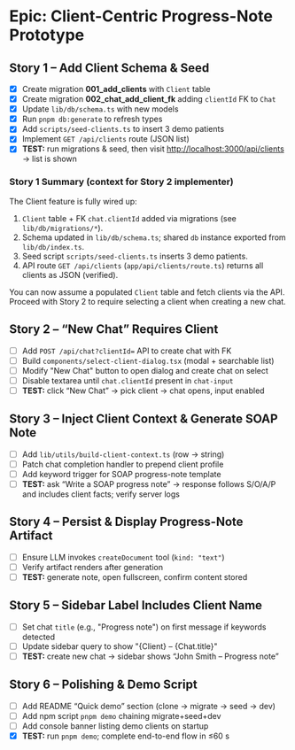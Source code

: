 # Epic: Client-Centric Progress-Note Prototype

## Story&nbsp;1 – Add Client Schema & Seed
- [x] Create migration **001_add_clients** with `Client` table
- [x] Create migration **002_chat_add_client_fk** adding `clientId` FK to `Chat`
- [x] Update `lib/db/schema.ts` with new models
- [x] Run `pnpm db:generate` to refresh types
- [x] Add `scripts/seed-clients.ts` to insert 3 demo patients
- [x] Implement `GET /api/clients` route (JSON list)
- [x] **TEST:** run migrations & seed, then visit <http://localhost:3000/api/clients> → list is shown

### Story 1 Summary (context for Story 2 implementer)
The Client feature is fully wired up:
1. `Client` table + FK `chat.clientId` added via migrations (see `lib/db/migrations/*`).
2. Schema updated in `lib/db/schema.ts`; shared `db` instance exported from `lib/db/index.ts`.
3. Seed script `scripts/seed-clients.ts` inserts 3 demo patients.
4. API route `GET /api/clients` (`app/api/clients/route.ts`) returns all clients as JSON (verified).

You can now assume a populated `Client` table and fetch clients via the API. Proceed with Story 2 to require selecting a client when creating a new chat.

## Story&nbsp;2 – “New Chat” Requires Client
- [ ] Add `POST /api/chat?clientId=` API to create chat with FK
- [ ] Build `components/select-client-dialog.tsx` (modal + searchable list)
- [ ] Modify "New Chat" button to open dialog and create chat on select
- [ ] Disable textarea until `chat.clientId` present in `chat-input`
- [ ] **TEST:** click “New Chat” → pick client → chat opens, input enabled

## Story&nbsp;3 – Inject Client Context & Generate SOAP Note
- [ ] Add `lib/utils/build-client-context.ts` (row → string)
- [ ] Patch chat completion handler to prepend client profile
- [ ] Add keyword trigger for SOAP progress-note template
- [ ] **TEST:** ask “Write a SOAP progress note” → response follows S/O/A/P and includes client facts; verify server logs

## Story&nbsp;4 – Persist & Display Progress-Note Artifact
- [ ] Ensure LLM invokes `createDocument` tool (`kind: "text"`)
- [ ] Verify artifact renders after generation
- [ ] **TEST:** generate note, open fullscreen, confirm content stored

## Story&nbsp;5 – Sidebar Label Includes Client Name
- [ ] Set chat `title` (e.g., "Progress note") on first message if keywords detected
- [ ] Update sidebar query to show "{Client} – {Chat.title}"
- [ ] **TEST:** create new chat → sidebar shows “John Smith – Progress note”

## Story&nbsp;6 – Polishing & Demo Script
- [ ] Add README “Quick demo” section (clone → migrate → seed → dev)
- [ ] Add npm script `pnpm demo` chaining migrate+seed+dev
- [ ] Add console banner listing demo clients on startup
- [x] **TEST:** run `pnpm demo`; complete end-to-end flow in ≤60 s